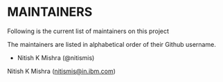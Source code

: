 # MAINTAINERS

Following is the current list of maintainers on this project

The maintainers are listed in alphabetical order of their Github username.

* Nitish K Mishra (@nitismis)



Nitish K Mishra (nitismis@in.ibm.com)
